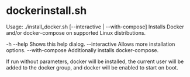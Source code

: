 # dockerinstall.sh

Usage: ./install_docker.sh [--interactive | --with-compose]
Installs Docker and/or docker-compose on supported Linux distributions.

-h --help	Shows this help dialog.
--interactive	Allows more installation options.
--with-compose	Additionally installs docker-compose.

If run without parameters, docker will be installed,
the current user will be added to the docker group,
and docker will be enabled to start on boot.


